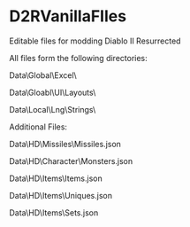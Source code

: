 # D2RVanillaFIles
Editable files for modding Diablo II Resurrected

All files form the following directories:

Data\Global\Excel\

Data\Gloabl\UI\Layouts\

Data\Local\Lng\Strings\

Additional Files:

Data\HD\Missiles\Missiles.json

Data\HD\Character\Monsters.json

Data\HD\Items\Items.json

Data\HD\Items\Uniques.json

Data\HD\Items\Sets.json
